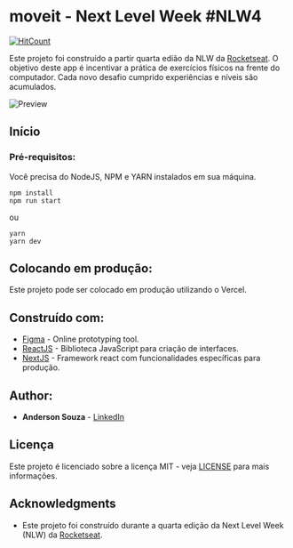 # moveit - Next Level Week #NLW4

[![HitCount](http://hits.dwyl.com/souza-anderson/souza-anderson/moveit-next.svg)](http://hits.dwyl.com/souza-anderson/souza-anderson/moveit-next)

Este projeto foi construído a partir quarta edião da NLW da [Rocketseat](https://rocketseat.com.br/). O objetivo deste app é incentivar a prática de exercícios físicos na frente do computador. Cada novo desafio cumprido experiências e níveis são acumulados.

![Preview]()

## Início

### Pré-requisitos:

Você precisa do NodeJS, NPM e YARN instalados em sua máquina.

```
npm install
npm run start
```
ou
```
yarn
yarn dev
```

## Colocando em produção:

Este projeto pode ser colocado em produção utilizando o Vercel.

## Construído com:

- [Figma](https://figma.com/) - Online prototyping tool.
- [ReactJS](https://pt-br.reactjs.org/) - Biblioteca JavaScript para criação de interfaces.
- [NextJS](https://nextjs.org/) - Framework react com funcionalidades específicas para produção.

 ## Author:

- **Anderson Souza** - [LinkedIn](https://www.linkedin.com/in/anderson-felipe-souza/)

## Licença

Este projeto é licenciado sobre a licença MIT - veja [LICENSE](LICENSE) para mais informações.

## Acknowledgments

- Este projeto foi construído durante a quarta edição da Next Level Week (NLW) da [Rocketseat](https://rocketseat.com.br).
